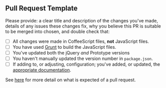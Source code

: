 <!---
Good pull requests &mdash; patches, improvements, new features &mdash; are a fantastic help.
They should remain focused in scope and avoid containing unrelated commits.

Please follow our [code conventions](https://github.com/harvesthq/chosen/blob/master/contributing.md#code-conventions) before submitting your work. Adhering to these guidelines is the best way to get your work included in Chosen.
-->

## Pull Request Template

Please provide: a clear title and description of the changes you've made, details of any issues these changes fix, why you believe this PR is suitable to be merged into chosen, and double check that:

- [ ] All changes were made in CoffeeScript files, **not** JavaScript files.
- [ ] You have used [Grunt](https://github.com/harvesthq/chosen/blob/master/contributing.md#grunt) to build the JavaScript files.
- [ ] You've updated both the jQuery *and* Prototype versions
- [ ] You haven't manually updated the version number in `package.json`.
- [ ] If adding to, or adjusting, configuration; you've added, or updated, the [appropriate documentation](https://github.com/harvesthq/chosen/blob/master/public/options.html).

See [here](https://github.com/harvesthq/chosen/blob/master/contributing.md#pull-requests) for more detail on what is expected of a pull request.
